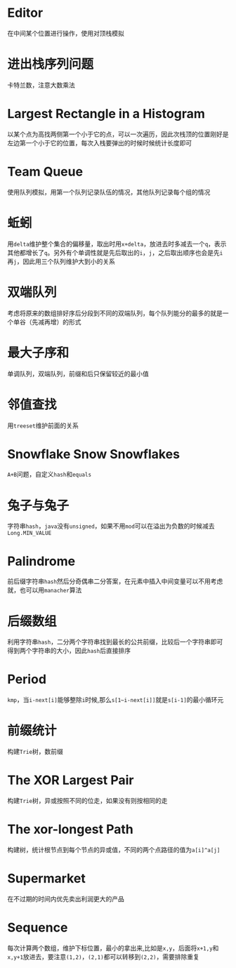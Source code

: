 # Editor
在中间某个位置进行操作，使用对顶栈模拟
# 进出栈序列问题
卡特兰数，注意大数乘法
# Largest Rectangle in a Histogram
以某个点为高找两侧第一个小于它的点，可以一次遍历，因此次栈顶的位置刚好是左边第一个小于它的位置，每次入栈要弹出的时候时候统计长度即可
# Team Queue
使用队列模拟，用第一个队列记录队伍的情况，其他队列记录每个组的情况
# 蚯蚓
用`delta`维护整个集合的偏移量，取出时用`x+delta`，放进去时多减去一个`q`，表示其他都增长了`q`。另外有个单调性就是先后取出的`i`，`j`，之后取出顺序也会是先`i`再`j`，因此用三个队列维护大到小的关系
# 双端队列
考虑将原来的数组排好序后分段到不同的双端队列，每个队列能分的最多的就是一个单谷（先减再增）的形式
# 最大子序和
单调队列，双端队列，前缀和后只保留较近的最小值
# 邻值查找
用`treeset`维护前面的关系
# Snowflake Snow Snowflakes
`A+B`问题，自定义`hash`和`equals`
# 兔子与兔子
字符串`hash`，`java`没有`unsigned`，如果不用`mod`可以在溢出为负数的时候减去`Long.MIN_VALUE`
# Palindrome
前后缀字符串`hash`然后分奇偶串二分答案，在元素中插入中间变量可以不用考虑就，也可以用`manacher`算法
# 后缀数组
利用字符串`hash`，二分两个字符串找到最长的公共前缀，比较后一个字符串即可得到两个字符串的大小，因此`hash`后直接排序
# Period
`kmp`，当`i-next[i]`能够整除`i`时候,那么`s[1~i-next[i]]`就是`s[i-1]`的最小循环元
# 前缀统计
构建`Trie`树，数前缀
# The XOR Largest Pair
构建`Trie`树，异或按照不同的位走，如果没有则按相同的走
# The xor-longest Path
构建树，统计根节点到每个节点的异或值，不同的两个点路径的值为`a[i]^a[j]`
# Supermarket
在不过期的时间内优先卖出利润更大的产品
# Sequence
每次计算两个数组，维护下标位置，最小的拿出来,比如是`x,y`，后面将`x+1,y`和`x,y+1`放进去，要注意`(1,2)`，`(2,1)`都可以转移到`(2,2)`，需要排除重复
